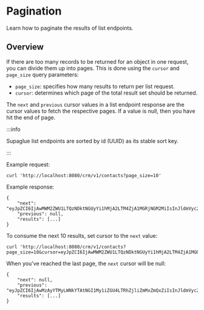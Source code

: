 # Pagination

Learn how to paginate the results of list endpoints.

## Overview

If there are too many records to be returned for an object in one request, you can divide them up into pages. This is done using the `cursor` and `page_size` query parameters:

- `page_size`: specifies how many results to return per list request.
- `cursor`: determines which page of the total result set should be returned.

The `next` and `previous` cursor values in a list endpoint response are the cursor values to fetch the respective pages. If a value is null, then you have hit the end of page.

:::info

Supaglue list endpoints are sorted by id (UUID) as its  stable sort key.

:::

Example request:

```curl
curl 'http://localhost:8080/crm/v1/contacts?page_size=10'
```

Example response:

```console
{
    "next": "eyJpZCI6IjAwMWM2ZWU1LTQzNDktNGUyYi1hMjA2LTM4ZjA1MGRjNGM2MiIsInJldmVyc2UiOmZhbHNlfQ==",
    "previous": null,
    "results": [...]
}
```

To consume the next 10 results, set cursor to the `next` value:

```curl
curl 'http://localhost:8080/crm/v1/contacts?page_size=10&cursor=eyJpZCI6IjAwMWM2ZWU1LTQzNDktNGUyYi1hMjA2LTM4ZjA1MGRjNGM2MiIsInJldmVyc2UiOmZhbHNlfQ=='
```

When you've reached the last page, the `next` cursor will be null:

```console
{
    "next": null,
    "previous": "eyJpZCI6IjAwMzAyYTMyLWNkYTAtNGI1My1iZGU4LTRhZjliZmMxZmQxZiIsInJldmVyc2UiOmZhbHNlfQ==",
    "results": [...]
}
```
